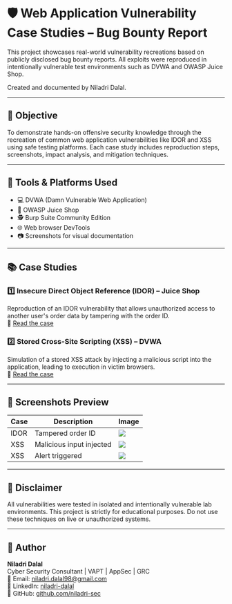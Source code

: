 # 🛡️ Web Application Vulnerability Case Studies – Bug Bounty Report

This project showcases real-world vulnerability recreations based on publicly disclosed bug bounty reports. All exploits were reproduced in intentionally vulnerable test environments such as DVWA and OWASP Juice Shop.

Created and documented by Niladri Dalal.

---

## 🎯 Objective

To demonstrate hands-on offensive security knowledge through the recreation of common web application vulnerabilities like IDOR and XSS using safe testing platforms. Each case study includes reproduction steps, screenshots, impact analysis, and mitigation techniques.

---

## 🧰 Tools & Platforms Used

- 💻 DVWA (Damn Vulnerable Web Application)
- 🛒 OWASP Juice Shop
- 🕵️ Burp Suite Community Edition
- 🌐 Web browser DevTools
- 📷 Screenshots for visual documentation

---

## 📚 Case Studies

### 1️⃣ Insecure Direct Object Reference (IDOR) – Juice Shop  
Reproduction of an IDOR vulnerability that allows unauthorized access to another user's order data by tampering with the order ID.  
🔗 [Read the case](case1_idor_juice_shop.md)

### 2️⃣ Stored Cross-Site Scripting (XSS) – DVWA  
Simulation of a stored XSS attack by injecting a malicious script into the application, leading to execution in victim browsers.  
🔗 [Read the case](case2_stored_xss_dvwa.md)

---

## 📸 Screenshots Preview

| Case | Description               | Image                                 |
|------|---------------------------|----------------------------------------|
| IDOR | Tampered order ID         | ![](screenshots/idor_steps.png)       |
| XSS  | Malicious input injected  | ![](screenshots/xss_payload.png)      |
| XSS  | Alert triggered           | ![](screenshots/xss_output.png)       |

---

## 📌 Disclaimer

All vulnerabilities were tested in isolated and intentionally vulnerable lab environments. This project is strictly for educational purposes. Do not use these techniques on live or unauthorized systems.

---

## 👤 Author

**Niladri Dalal**  
Cyber Security Consultant | VAPT | AppSec | GRC  
📧 Email: niladri.dalal98@gmail.com  
🔗 LinkedIn: [niladri-dalal](https://www.linkedin.com/in/niladri-dalal-70744b1a2/)  
🔗 GitHub: [github.com/niladri-sec](https://github.com/niladri-sec)
